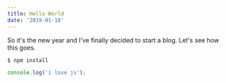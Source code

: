 ```yaml
---
title: Hello World
date: '2019-01-18'
---
```


So it's the new year and I've finally decided to start a blog. Let's see how this goes.

```
$ npm install
```

```javascript
console.log('i love js');
```
